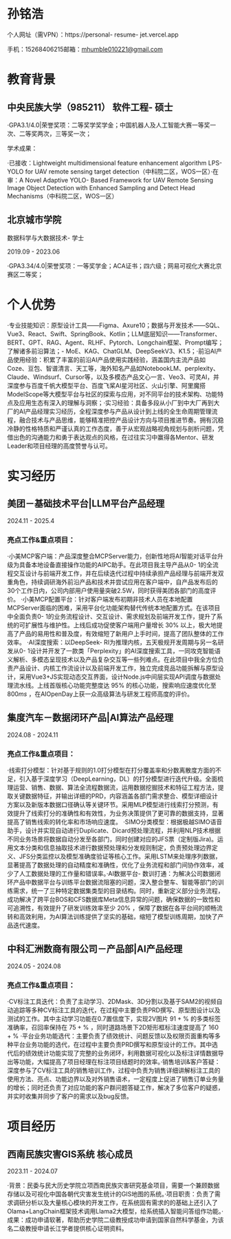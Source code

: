 # 孙铭浩
个人网址（需VPN）：https://personal- resume- jet.vercel.app

手机：15268406215邮箱：mhumble010221@gmail.com

# 教育背景

## 中央民族大学（985211） 软件工程- 硕士

·GPA3.1/4.0|荣誉奖项：二等奖学奖学金；中国机器人及人工智能大赛一等奖一次、二等奖两次，三等奖一次；

学术成果：

·已接收：Lightweight multidimensional feature enhancement algorithm LPS- YOLO for UAV remote sensing target detection（中科院二区，WOS一区）·在审：A Novel Adaptive YOLO- Based Framework for UAV Remote Sensing Image Object Detection with Enhanced Sampling and Detect Head Mechanisms（中科院二区，WOS一区）

## 北京城市学院

数据科学与大数据技术- 学士

2019.09 - 2023.06

·GPA3.34/4.0|荣誉奖项：一等奖学金；ACA证书；四六级；网易可视化大赛北京赛区二等奖；

# 个人优势

·专业技能知识：原型设计工具——Figma、Axure10；数据与开发技术——SQL、Vue3、React、Swift、SpringBook、Kotlin；LLM底层知识——Transformer、BERT、GPT、RAG、Agent、RLHF、Pytorch、Longchain框架、Prompt编写；了解诸多前沿算法；- MoE、KAG、ChatGLM、DeepSeekV3、K1.5；·前沿AI产品使用经验：积累了丰富的前沿AI产品使用实践经验，涵盖国内主流产品如Coze、豆包、智谱清言、天工等，海外知名产品如NotebookLM、perplexity、Claude、Windsurf、Cursor等，以及多模态产品文心一言、Veo3、可灵AI，并深度参与百度千帆大模型平台、百度飞桨AI星河社区、火山引擎、阿里魔搭ModelScope等大模型平台与社区的探索与应用，对不同平台的技术架构、功能特点及应用生态有深入的理解与洞察；·实习经验：具备多段从小厂到中大厂再到大厂的AI产品经理实习经历，全程深度参与产品从设计到上线的全生命周期管理流程，融合技术与产品思维，能够精准把控产品设计方向与项目推进节奏。拥有沉稳冷静的性格特质和严谨认真的工作态度，善于从宏观战略视角规划与剖析问题，凭借出色的沟通能力和勇于表达观点的风格，在过往实习中赢得各Mentor、研发Leader和项目经理的高度赞誉与认可。

# 实习经历

## 美团－基础技术平台|LLM平台产品经理

2024.11 - 2025.4

### 亮点工作&重点项目：

·小美MCP客户端：产品深度整合MCPServer能力，创新性地将AI智能对话平台升级为具备本地设备直接操作功能的AIPC助手。在此项目我主导产品从0- 1的全流程交互设计与前端开发工作，并在后续迭代过程中持续承担产品经理与前端开发双重角色，持续调研海外前沿产品和技术并尝试应用在客户端中，自产品发布后的30个工作日内，公司内部用户使用量突破2.5W，同时获得美团各部门的高度评价。
·小美MCP配置平台：针对客户端发布初期非技术人员在本地配置MCPServer面临的困难，采用平台化功能架构替代传统本地配置方式。在该项目中全面负责0- 1的业务流程设计、交互设计、需求规划及前端开发工作，提升了系统的可扩展性与维护性。上线后成功促使客户端用户量增长  $30\%$  以上，极大地提高了产品的易用性和普及度，有效缩短了新用户上手时间，提高了团队整体的工作效率。
·AI深度搜索：以DeepSeek- RI为推理内核，五天极规开发周期与另一名研发从0- 1设计并开发了一款类「Perplexity」的AI深度搜索工具，一同攻克智能语义解析、多模态呈现技术以及产品复杂交互等一些列难点。在此项目中我全方位负责产品设计、内核工作流设计以及前端开发工作，独立完成竞品功能拆解与原型设计，采用Vue3+JS实现动态交互界面，设计Node.js中间层实现API调度与数据处理流水线。上线首版核心功能完整度达  $95\%$  的核心功能，搜索响应速度优化至  $800ms$  ，在AIOpenDay上获一众高级算法与研发工程师高度的评价。

## 集度汽车－数据闭环产品|AI算法产品经理

2024.08 - 2024.11

### 亮点工作&重点项目：

·线索打分模型：针对基于规则的1.0打分模型在打分覆盖率和分数离散度方面的不足，引入基于深度学习（DeepLearning，DL）的打分模型进行迭代升级。全面梳理运营、销售、数据、算法全流程数据流，运用数据挖掘技术和特征工程方法，提取关键数据特征，并输出详细的PRD，内容涵盖各部门需求整合、模型详细设计方案以及新版本数据口径确认等关键环节。采用MLP模型进行线索打分预测，有效提升了线索打分的准确性和有效性，为业务决策提供了更可靠的数据支持，显著提高了销售线索的转化率和市场响应速度。
·SIMO分类模型：根据极越SIMO语音助手，设计并实现自动进行Duplicate、Dicard预处理流程，并利用NLP技术根据不同业务场景将数据自动分发至各部门，同时创建对应的JFS票（定制版Jira)。运用文本分类和信息抽取技术进行数据预处理和分发规则制定，负责预处理边界定义、JFS分类监控以及模型准确度验证等核心工作。采用LSTM来处理序列数据，显著提高了数据处理的自动精度和准确性，优化了业务流程和部门间协作效率，减少了人工数据处理的工作量和错误率。·AI数据平台- 数训打通：为解决公司数据闭环产品中数据平台与训练平台数据流阻塞的问题，深入整合整车、智能等部门的训练需求，统一了三种特定数据集类型的目录结构。同时，重新定义部分业务流程，成功解决了跨平台BOS和CFS数据库Meta信息异常的问题，确保数据的一致性和可追溯性，有效提升了研发训练效率至少 $20\%$  ，保障了数据在各平台间的顺畅流转和高效利用，为AI算法训练提供了坚实的基础，缩短了模型训练周期，加快了产品迭代速度。

## 中科汇洲数商有限公司－产品部|AI产品经理

2024.05 - 2024.08

### 亮点工作&重点项目：

·CV标注工具迭代：负责了主动学习、2DMask、3D分割以及基于SAM2的视频自动追踪等多种CV标注工具的迭代，在过程中主要负责PRD撰写、原型图设计以及测试的工作。其中主动学习功能在0.7置信度下，实现2V图片  $91 + \%$  的多类标签准确率，召回率保持在  $75 + \%$  ，同时道路场景下2D矩形框标注速度提高了  $160 + \%$  ·平台业务功能选代：主要负责了绩效统计、问题反馈以及权限页面重构等多种平台业务功能的选代，在过程中主要负责PRD撰写和原型设计的工作。其中选代后的绩效统计功能实现了完整的业务闭环，利用数据可视化以及标注详情数据导出等功能，大幅提高了项目经理在标注项目结题时的效率。·销售培训&客户答疑：深度参与了CV标注工具的销售培训工作，过程中负责为销售详细讲解标注工具的使用方法、亮点、功能边界以及对外销售语术，一定程度上促进了销售订单业务量的增长；同时还负责了对应功能的客户群问题答疑工作，解决了多位客户的疑惑，并实时收集并同步了客户的需求以及bug反馈。

# 项目经历

## 西南民族灾害GIS系统 核心成员

2023.11 - 2024.07

·背景：民委与民大历史学院立项西南民族灾害研究基金项目，需要一个兼顾数据存储以及可视化中国各朝代灾害发生统计的GIS地图的系统。·项目职责：负责了需求调研分析以及大量核心模块的开发工作，在系统固有需求的的基础上还引入了Olama+LangChain框架技术调用Llama2大模型，给系统插入智能问答组作功能。·成果：成功申请软著，帮助历史学院二级教授成功申请到国家自然科学基金，为该名二级教授申请长江学者提供核心证明资料。